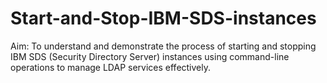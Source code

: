 # Start-and-Stop-IBM-SDS-instances
Aim: To understand and demonstrate the process of starting and stopping IBM SDS (Security Directory Server) instances using command-line operations to manage LDAP services effectively.
